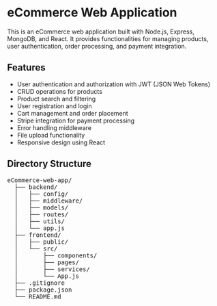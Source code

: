 # eCommerce Web Application

This is an eCommerce web application built with Node.js, Express, MongoDB, and React. It provides functionalities for managing products, user authentication, order processing, and payment integration.

## Features

- User authentication and authorization with JWT (JSON Web Tokens)
- CRUD operations for products
- Product search and filtering
- User registration and login
- Cart management and order placement
- Stripe integration for payment processing
- Error handling middleware
- File upload functionality
- Responsive design using React

## Directory Structure
<pre>
eCommerce-web-app/  
  ├── backend/  
  │   ├── config/  
  │   ├── middleware/  
  │   ├── models/  
  │   ├── routes/  
  │   ├── utils/  
  │   └── app.js  
  ├── frontend/  
  │   ├── public/  
  │   └── src/  
  │       ├── components/  
  │       ├── pages/  
  │       ├── services/  
  │       └── App.js  
  ├── .gitignore   
  ├── package.json   
  └── README.md   
</pre>

